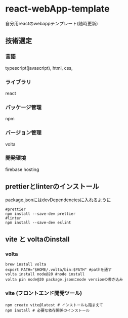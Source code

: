 # react-webApp-template

自分用reactのwebappテンプレート(随時更新)

## 技術選定
### 言語
typescript(javascript), html, css,
### ライブラリ
react
### パッケージ管理
npm
### バージョン管理
volta
### 開発環境
firebase hosting

## prettierとlinterのインストール
package.jsonにはdevDependenciesに入れるように
```
#prettier
npm install --save-dev prettier
#linter
npm install --save-dev eslint
```

## vite と voltaのinstall
### volta
```
brew install volta
export PATH="$HOME/.volta/bin:$PATH" #pathを通す
volta install node@20 #node install
volta pin node@20 package.jsonにnode versionの書き込み
``` 
### vite (フロントエンド開発ツール)
```
npm create vite@latest # インストールも踏まえて
npm install # 必要な依存関係のインストール
```
